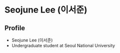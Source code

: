 # Seojune Lee (이서준)

## Profile
* Seojune Lee (이서준)
* Undergraduate student at Seoul National University
